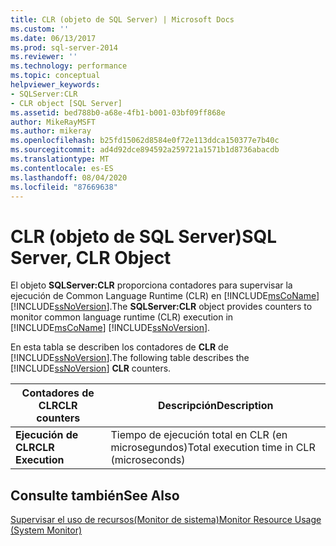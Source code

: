 ```yaml
---
title: CLR (objeto de SQL Server) | Microsoft Docs
ms.custom: ''
ms.date: 06/13/2017
ms.prod: sql-server-2014
ms.reviewer: ''
ms.technology: performance
ms.topic: conceptual
helpviewer_keywords:
- SQLServer:CLR
- CLR object [SQL Server]
ms.assetid: bed788b0-a68e-4fb1-b001-03bf09ff868e
author: MikeRayMSFT
ms.author: mikeray
ms.openlocfilehash: b25fd15062d8584e0f72e113ddca150377e7b40c
ms.sourcegitcommit: ad4d92dce894592a259721a1571b1d8736abacdb
ms.translationtype: MT
ms.contentlocale: es-ES
ms.lasthandoff: 08/04/2020
ms.locfileid: "87669638"
---
```

# <a name="sql-server-clr-object"></a><span data-ttu-id="390d4-102">CLR (objeto de SQL Server)</span><span class="sxs-lookup"><span data-stu-id="390d4-102">SQL Server, CLR Object</span></span>
  <span data-ttu-id="390d4-103">El objeto **SQLServer:CLR** proporciona contadores para supervisar la ejecución de Common Language Runtime (CLR) en [!INCLUDE[msCoName](../../includes/msconame-md.md)] [!INCLUDE[ssNoVersion](../../includes/ssnoversion-md.md)].</span><span class="sxs-lookup"><span data-stu-id="390d4-103">The **SQLServer:CLR** object provides counters to monitor common language runtime (CLR) execution in [!INCLUDE[msCoName](../../includes/msconame-md.md)] [!INCLUDE[ssNoVersion](../../includes/ssnoversion-md.md)].</span></span>  
  
 <span data-ttu-id="390d4-104">En esta tabla se describen los contadores de **CLR** de [!INCLUDE[ssNoVersion](../../includes/ssnoversion-md.md)].</span><span class="sxs-lookup"><span data-stu-id="390d4-104">The following table describes the [!INCLUDE[ssNoVersion](../../includes/ssnoversion-md.md)] **CLR** counters.</span></span>  
  
|<span data-ttu-id="390d4-105">Contadores de CLR</span><span class="sxs-lookup"><span data-stu-id="390d4-105">CLR counters</span></span>|<span data-ttu-id="390d4-106">Descripción</span><span class="sxs-lookup"><span data-stu-id="390d4-106">Description</span></span>|  
|------------------|-----------------|  
|<span data-ttu-id="390d4-107">**Ejecución de CLR**</span><span class="sxs-lookup"><span data-stu-id="390d4-107">**CLR Execution**</span></span>|<span data-ttu-id="390d4-108">Tiempo de ejecución total en CLR (en microsegundos)</span><span class="sxs-lookup"><span data-stu-id="390d4-108">Total execution time in CLR (microseconds)</span></span>|  
  
## <a name="see-also"></a><span data-ttu-id="390d4-109">Consulte también</span><span class="sxs-lookup"><span data-stu-id="390d4-109">See Also</span></span>  
 [<span data-ttu-id="390d4-110">Supervisar el uso de recursos&#40;Monitor de sistema&#41;</span><span class="sxs-lookup"><span data-stu-id="390d4-110">Monitor Resource Usage &#40;System Monitor&#41;</span></span>](monitor-resource-usage-system-monitor.md)  
  
  
